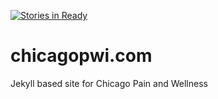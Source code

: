 [![Stories in Ready](https://badge.waffle.io/LonelyBeastie/chicagopwi.png?label=ready&title=Ready)](https://waffle.io/LonelyBeastie/chicagopwi)
# chicagopwi.com
Jekyll based site for Chicago Pain and Wellness
